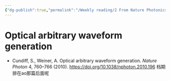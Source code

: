 ```yaml
---
{"dg-publish":true,"permalink":"/Weekly reading/2 From Nature Photonics/","dgPassFrontmatter":true,"created":"2025-07-22T15:02:39.000+08:00","updated":"2025-07-22T15:02:39.000+08:00"}
---
```


# Optical arbitrary waveform generation
- Cundiff, S., Weiner, A. Optical arbitrary waveform generation. _Nature Photon_ 4, 760–766 (2010). https://doi.org/10.1038/nphoton.2010.196
档期排在ao那篇后面呢
